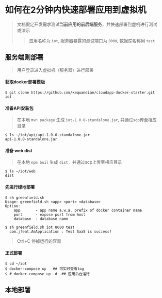 # 如何在2分钟内快速部署应用到虚拟机

> 文档假定开发需求测试**当前应用的前后端服务**，并快速部署到虚机进行测试或演示
>>  应用名称为  `iot`, 服务器暴露的测试端口为 `8000`, 数据库名称用 `test`

## 服务端则部署
> 用户登录进入虚拟机（服务器）进行部署

#### 获取docker部署模板
```shell
$ git clone https://github.com/kequandian/cloudapp-docker-starter.git  iot
```

#### 准备API安装包 
> 在本地 `mvn package` 生成 `iot-1.0.0-standalone.jar`, 并通过`scp`传至相应目录
```shell
$ ls ~/iot/api/api-1.0.0-standalone.jar
api-1.0.0-standalone.jar
```

#### 准备 web dist
> 在本地 `npm buil` 生成 `dist`，并通过scp上传至相应目录
```shell
$ ls ~/iot/web
dist
```

#### 先进行绿地部署
```shell
$ sh greenfield.sh
Usage: greenfield.sh <app> <port> <database>
Option:
    app       - app name a.w.a. prefix of docker container name
    port      - expose port from host
    database  - database name

$ sh greenfield.sh iot 8000 test
  com.jfeat.AmApplication : Test SaaS is success!
```
> Ctrl+C 停掉运行的容器

#### 正式部署 
```shell
$ cd ~/iot
$ docker-compose up   ## 可实时查看log
$ # docker-compose up -d  ## 应用后台运行
```


## 本地部署
> 

